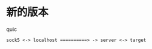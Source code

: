 # 新的版本

quic

```   tcp           udp(quic)             tcp 
sock5 <-> localhost ==========> -> server <-> target
```